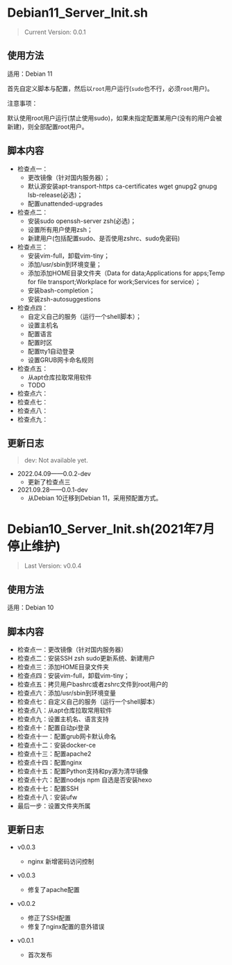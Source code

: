 # Debian11_Server_Init.sh

>Current Version: 0.0.1

## 使用方法

适用：Debian 11

首先自定义脚本与配置，然后以`root`用户运行(`sudo`也不行，必须`root`用户)。

注意事项：

默认使用root用户运行(禁止使用sudo)，如果未指定配置某用户(没有的用户会被新建)，则全部配置root用户。

## 脚本内容

- 检查点一：
  - 更改镜像（针对国内服务器）；
  - 默认源安装apt-transport-https ca-certificates wget gnupg2 gnupg lsb-release(必选)；
  - 配置unattended-upgrades
- 检查点二：
  - 安装sudo openssh-server zsh(必选)；
  - 设置所有用户使用zsh；
  - 新建用户(包括配置sudo、是否使用zshrc、sudo免密码)
- 检查点三：
  - 安装vim-full，卸载vim-tiny；
  - 添加/usr/sbin到环境变量；
  - 添加添加HOME目录文件夹（Data for data;Applications for apps;Temp for file transport;Workplace for work;Services for service）；
  - 安装bash-completion；
  - 安装zsh-autosuggestions
- 检查点四：
  - 自定义自己的服务（运行一个shell脚本）；
  - 设置主机名
  - 配置语言
  - 配置时区
  - 配置tty1自动登录
  - 设置GRUB网卡命名规则
- 检查点五：
  - 从apt仓库拉取常用软件
  - TODO
- 检查点六：
- 检查点七：
- 检查点八：
- 检查点九：

## 更新日志

>dev: Not available yet.

- 2022.04.09——0.0.2-dev
  - 更新了检查点三
- 2021.09.28——0.0.1-dev
  - 从Debian 10迁移到Debian 11，采用预配置方式。

# Debian10_Server_Init.sh(2021年7月停止维护)

>Last Version: v0.0.4

## 使用方法

适用：Debian 10

## 脚本内容

- 检查点一：更改镜像（针对国内服务器）
- 检查点二：安装SSH zsh sudo更新系统、新建用户
- 检查点三：添加HOME目录文件夹
- 检查点四：安装vim-full，卸载vim-tiny；
- 检查点五：拷贝用户bashrc或者zshrc文件到root用户的
- 检查点六：添加/usr/sbin到环境变量
- 检查点七：自定义自己的服务（运行一个shell脚本）
- 检查点八：从apt仓库拉取常用软件
- 检查点九：设置主机名、语言支持
- 检查点十：配置自动pi登录
- 检查点十一：配置grub网卡默认命名
- 检查点十二：安装docker-ce
- 检查点十三：配置apache2
- 检查点十四：配置nginx
- 检查点十五：配置Python支持和py源为清华镜像
- 检查点十六：配置nodejs npm 自选是否安装hexo
- 检查点十七：配置SSH
- 检查点十八：安装ufw
- 最后一步：设置文件夹所属

## 更新日志

- v0.0.3
  - nginx 新增密码访问控制

- v0.0.3
  - 修复了apache配置
- v0.0.2
  - 修正了SSH配置
  - 修复了nginx配置的意外错误
- v0.0.1
  - 首次发布